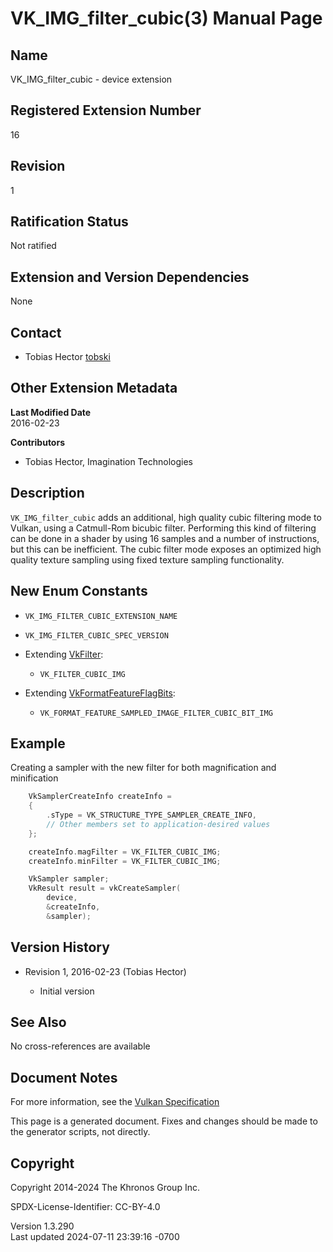 # VK_IMG_filter_cubic(3) Manual Page

## Name

VK_IMG_filter_cubic - device extension



## <a href="#_registered_extension_number" class="anchor"></a>Registered Extension Number

16

## <a href="#_revision" class="anchor"></a>Revision

1

## <a href="#_ratification_status" class="anchor"></a>Ratification Status

Not ratified

## <a href="#_extension_and_version_dependencies" class="anchor"></a>Extension and Version Dependencies

None

## <a href="#_contact" class="anchor"></a>Contact

- Tobias Hector <a
  href="https://github.com/KhronosGroup/Vulkan-Docs/issues/new?body=%5BVK_IMG_filter_cubic%5D%20@tobski%0A*Here%20describe%20the%20issue%20or%20question%20you%20have%20about%20the%20VK_IMG_filter_cubic%20extension*"
  target="_blank" rel="nofollow noopener"><em></em>tobski</a>

## <a href="#_other_extension_metadata" class="anchor"></a>Other Extension Metadata

**Last Modified Date**  
2016-02-23

**Contributors**  
- Tobias Hector, Imagination Technologies

## <a href="#_description" class="anchor"></a>Description

`VK_IMG_filter_cubic` adds an additional, high quality cubic filtering
mode to Vulkan, using a Catmull-Rom bicubic filter. Performing this kind
of filtering can be done in a shader by using 16 samples and a number of
instructions, but this can be inefficient. The cubic filter mode exposes
an optimized high quality texture sampling using fixed texture sampling
functionality.

## <a href="#_new_enum_constants" class="anchor"></a>New Enum Constants

- `VK_IMG_FILTER_CUBIC_EXTENSION_NAME`

- `VK_IMG_FILTER_CUBIC_SPEC_VERSION`

- Extending [VkFilter](https://registry.khronos.org/vulkan/specs/1.3-extensions/man/html/VkFilter.html):

  - `VK_FILTER_CUBIC_IMG`

- Extending [VkFormatFeatureFlagBits](https://registry.khronos.org/vulkan/specs/1.3-extensions/man/html/VkFormatFeatureFlagBits.html):

  - `VK_FORMAT_FEATURE_SAMPLED_IMAGE_FILTER_CUBIC_BIT_IMG`

## <a href="#_example" class="anchor"></a>Example

Creating a sampler with the new filter for both magnification and
minification

``` c
    VkSamplerCreateInfo createInfo =
    {
        .sType = VK_STRUCTURE_TYPE_SAMPLER_CREATE_INFO,
        // Other members set to application-desired values
    };

    createInfo.magFilter = VK_FILTER_CUBIC_IMG;
    createInfo.minFilter = VK_FILTER_CUBIC_IMG;

    VkSampler sampler;
    VkResult result = vkCreateSampler(
        device,
        &createInfo,
        &sampler);
```

## <a href="#_version_history" class="anchor"></a>Version History

- Revision 1, 2016-02-23 (Tobias Hector)

  - Initial version

## <a href="#_see_also" class="anchor"></a>See Also

No cross-references are available

## <a href="#_document_notes" class="anchor"></a>Document Notes

For more information, see the <a
href="https://registry.khronos.org/vulkan/specs/1.3-extensions/html/vkspec.html#VK_IMG_filter_cubic"
target="_blank" rel="noopener">Vulkan Specification</a>

This page is a generated document. Fixes and changes should be made to
the generator scripts, not directly.

## <a href="#_copyright" class="anchor"></a>Copyright

Copyright 2014-2024 The Khronos Group Inc.

SPDX-License-Identifier: CC-BY-4.0

Version 1.3.290  
Last updated 2024-07-11 23:39:16 -0700
